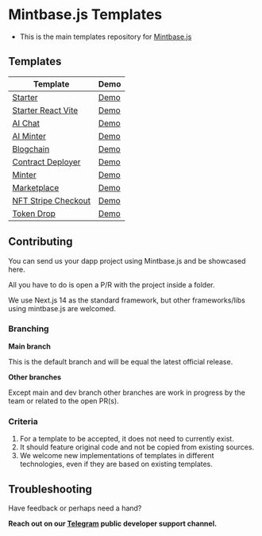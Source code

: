 # Mintbase.js Templates

- This is the main templates repository for [Mintbase.js](https://github.com/mintbase/mintbase-js)

## Templates

  
| Template | Demo |
|--|--|
| [Starter](./starter/next-js/) | [Demo](https://starter.mintbase.xyz/) |
| [Starter React Vite](./starter/react-vite/)| [Demo](https://starter-react-vite.mintbase.xyz/) |
| [AI Chat](./ai-chat) | [Demo](https://ai-chat.mintbase.xyz/) |
| [AI Minter](./ai-minter/) | [Demo](https://ai-minter.mintbase.xyz/) |
| [Blogchain](./blogchain/) | [Demo](https://blogchain.mintbase.xyz) |
| [Contract Deployer](./contract-deployer/) | [Demo](https://contract-deployer-template.mintbase.xyz/) |
| [Minter](./minter/) | [Demo](https://minter.mintbase.xyz/) |
| [Marketplace](./marketplace/) | [Demo](https://marketplace-template.mintbase.xyz/) |
| [NFT Stripe Checkout](./nft-stripe-checkout/) | [Demo](https://nft-stripe-checkout.mintbase.xyz/) 
| [Token Drop](./simple-token-drop) | [Demo](https://token-drop-template.mintbase.xyz/) |


## Contributing

  

You can send us your dapp project using Mintbase.js and be showcased here.

All you have to do is open a P/R with the project inside a folder.

We use Next.js 14 as the standard framework, but other frameworks/libs using mintbase.js are welcomed.

  

### Branching

 **Main branch**

This is the default branch and will be equal the latest official release.

 **Other branches**

Except main and dev branch other branches are work in progress by the team or related to the open PR(s).

### Criteria
 1. For a template to be accepted, it does not need to currently exist.
 2. It should feature original code and not be copied from existing sources.
 3. We welcome new implementations of templates in different technologies, even if they are based on existing templates.


## Troubleshooting

Have feedback or perhaps need a hand?

**Reach out on our  [Telegram](https://t.me/mintdev)  public developer support channel.**